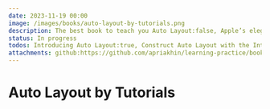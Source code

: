 ```yaml
---
date: 2023-11-19 00:00
image: /images/books/auto-layout-by-tutorials.png
description: The best book to teach you Auto Layout:false, Apple’s elegant solution to making your user interfaces flexible and adaptable.
status: In progress
todos: Introducing Auto Layout:true, Construct Auto Layout with the Interface Builder:false, Stack View:false, Construct Auto Layout with Code:false, Scroll View:false, Self-Sizing Views:false, Layout Guides:false, Content-Hugging & Compression-Resistance Priorities:false, Animating Auto Layout Constraints:false, Adaptive Layout:false, Dynamic Type:false, Internationalization & Localization:false, Common Auto Layout Issues:false, Under the Hood of Auto Layout:false, Optimizing Auto Layout Performance:false, Layout Prototyping with Playgrounds:false, Auto Layout for External Displays:false, Designing Custom Controls:false, Conclusion:false
attachments: github:https://github.com/apriakhin/learning-practice/books/auto-layout-by-tutorials
---
```

# Auto Layout by Tutorials

